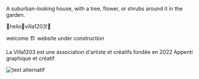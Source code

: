 A suburban-looking house, with a tree, flower, or shrubs around it in the garden.

:house_with_garden:hello:house_with_garden:villa1203!:house_with_garden:
   

welcome :building_construction: website under construction

   

La Villa1203 est une association d'artiste et créatifs fondée en 2022
Appenti graphique et créatif

![text alternatif](./Capture2023-04-14villa.png)
